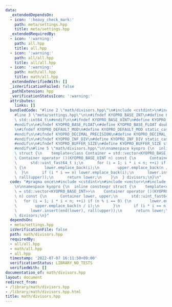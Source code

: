 ```yaml
---
data:
  _extendedDependsOn:
  - icon: ':heavy_check_mark:'
    path: meta/settings.hpp
    title: meta/settings.hpp
  _extendedRequiredBy:
  - icon: ':warning:'
    path: all.hpp
    title: all.hpp
  - icon: ':warning:'
    path: all/all.hpp
    title: all/all.hpp
  - icon: ':warning:'
    path: math/all.hpp
    title: math/all.hpp
  _extendedVerifiedWith: []
  _isVerificationFailed: false
  _pathExtension: hpp
  _verificationStatusIcon: ':warning:'
  attributes:
    links: []
  bundledCode: "#line 2 \"math/divisors.hpp\"\n#include <cstdint>\n#include <vector>\n\
    #line 3 \"meta/settings.hpp\"\n\n#ifndef KYOPRO_BASE_INT\n#define KYOPRO_BASE_INT\
    \ std::int64_t\n#endif\n\n#ifndef KYOPRO_BASE_UINT\n#define KYOPRO_BASE_UINT std::uint64_t\n\
    #endif\n\n#ifndef KYOPRO_BASE_FLOAT\n#define KYOPRO_BASE_FLOAT double\n#endif\n\
    \n#ifndef KYOPRO_DEFAULT_MOD\n#define KYOPRO_DEFAULT_MOD static_cast<KYOPRO_BASE_UINT>(998244353)\n\
    #endif\n\n#ifndef KYOPRO_DECIMAL_PRECISION\n#define KYOPRO_DECIMAL_PRECISION static_cast<KYOPRO_BASE_UINT>(12)\n\
    #endif\n\n#ifndef KYOPRO_INF_DIV\n#define KYOPRO_INF_DIV static_cast<KYOPRO_BASE_UINT>(3)\n\
    #endif\n\n#ifndef KYOPRO_BUFFER_SIZE\n#define KYOPRO_BUFFER_SIZE static_cast<KYOPRO_BASE_UINT>(2048)\n\
    #endif\n#line 5 \"math/divisors.hpp\"\n\nnamespace kyopro {\n  inline constexpr\
    \ struct {\n    template<class Container = std::vector<KYOPRO_BASE_INT>>\n   \
    \ Container operator ()(KYOPRO_BASE_UINT n) const {\n      Container lower, upper;\n\
    \      std::uint_fast64_t i;\n      for (i = 1; i * i < n; ++i) if (n % i == 0)\
    \ {\n        lower.emplace_back(i);\n        upper.emplace_back(n / i);\n    \
    \  }\n      if (i * i == n) lower.emplace_back(i);\n      lower.insert(end(lower),\
    \ rall(upper));\n      return lower;\n    }\n  } divisors;\n}\n"
  code: "#pragma once\n#include <cstdint>\n#include <vector>\n#include \"../meta/settings.hpp\"\
    \n\nnamespace kyopro {\n  inline constexpr struct {\n    template<class Container\
    \ = std::vector<KYOPRO_BASE_INT>>\n    Container operator ()(KYOPRO_BASE_UINT\
    \ n) const {\n      Container lower, upper;\n      std::uint_fast64_t i;\n   \
    \   for (i = 1; i * i < n; ++i) if (n % i == 0) {\n        lower.emplace_back(i);\n\
    \        upper.emplace_back(n / i);\n      }\n      if (i * i == n) lower.emplace_back(i);\n\
    \      lower.insert(end(lower), rall(upper));\n      return lower;\n    }\n  }\
    \ divisors;\n}"
  dependsOn:
  - meta/settings.hpp
  isVerificationFile: false
  path: math/divisors.hpp
  requiredBy:
  - all/all.hpp
  - math/all.hpp
  - all.hpp
  timestamp: '2022-07-07 16:11:50+09:00'
  verificationStatus: LIBRARY_NO_TESTS
  verifiedWith: []
documentation_of: math/divisors.hpp
layout: document
redirect_from:
- /library/math/divisors.hpp
- /library/math/divisors.hpp.html
title: math/divisors.hpp
---
```

